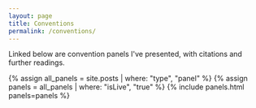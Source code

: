 ```yaml
---
layout: page
title: Conventions
permalink: /conventions/
---
```


<p>
  Linked below are convention panels I've presented, with citations and further readings.
</p>

{% assign all_panels = site.posts | where: "type", "panel" %}
{% assign panels = all_panels | where: "isLive", "true" %}
{% include panels.html panels=panels %}
